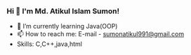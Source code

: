 ### Hi 👋 I'm Md. Atikul Islam Sumon!

- 🌱 I’m currently learning Java(OOP)
- 📫 How to reach me: E-mail - sumonatikul991@gmail.com
- Skills: C,C++,java,html
